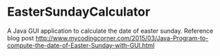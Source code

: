 # EasterSundayCalculator
A Java GUI application to calculate the date of easter sunday. Reference blog post http://www.mycodingcorner.com/2015/03/Java-Program-to-compute-the-date-of-Easter-Sunday-with-GUI.html
